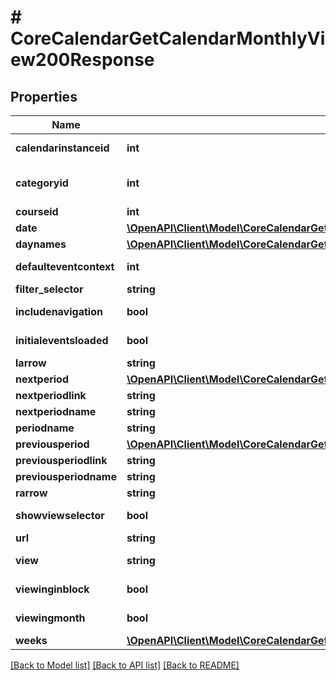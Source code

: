 # # CoreCalendarGetCalendarMonthlyView200Response

## Properties

Name | Type | Description | Notes
------------ | ------------- | ------------- | -------------
**calendarinstanceid** | **int** | calendarinstanceid | [default to 0]
**categoryid** | **int** | categoryid | [optional] [default to 0]
**courseid** | **int** | courseid |
**date** | [**\OpenAPI\Client\Model\CoreCalendarGetCalendarDayView200ResponseNextperiod**](CoreCalendarGetCalendarDayView200ResponseNextperiod.md) |  |
**daynames** | [**\OpenAPI\Client\Model\CoreCalendarGetCalendarMonthlyView200ResponseDaynamesInner[]**](CoreCalendarGetCalendarMonthlyView200ResponseDaynamesInner.md) |  |
**defaulteventcontext** | **int** | defaulteventcontext | [default to 0]
**filter_selector** | **string** | filter_selector | [optional]
**includenavigation** | **bool** | includenavigation | [default to true]
**initialeventsloaded** | **bool** | initialeventsloaded | [default to true]
**larrow** | **string** | larrow |
**nextperiod** | [**\OpenAPI\Client\Model\CoreCalendarGetCalendarDayView200ResponseNextperiod**](CoreCalendarGetCalendarDayView200ResponseNextperiod.md) |  |
**nextperiodlink** | **string** | nextperiodlink |
**nextperiodname** | **string** | nextperiodname |
**periodname** | **string** | periodname |
**previousperiod** | [**\OpenAPI\Client\Model\CoreCalendarGetCalendarDayView200ResponseNextperiod**](CoreCalendarGetCalendarDayView200ResponseNextperiod.md) |  |
**previousperiodlink** | **string** | previousperiodlink |
**previousperiodname** | **string** | previousperiodname |
**rarrow** | **string** | rarrow |
**showviewselector** | **bool** | showviewselector | [default to true]
**url** | **string** | url |
**view** | **string** | view | [default to 'null']
**viewinginblock** | **bool** | viewinginblock | [default to false]
**viewingmonth** | **bool** | viewingmonth | [default to true]
**weeks** | [**\OpenAPI\Client\Model\CoreCalendarGetCalendarMonthlyView200ResponseWeeksInner[]**](CoreCalendarGetCalendarMonthlyView200ResponseWeeksInner.md) |  |

[[Back to Model list]](../../README.md#models) [[Back to API list]](../../README.md#endpoints) [[Back to README]](../../README.md)
